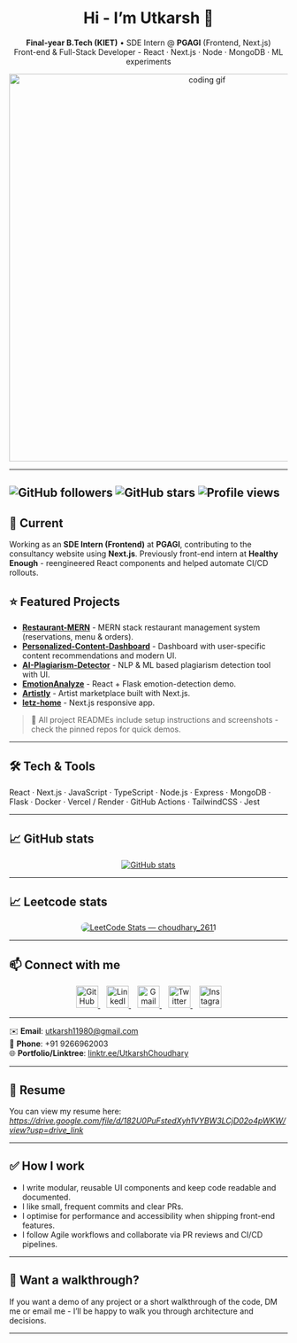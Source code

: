 <div align="center">

# Hi - I’m Utkarsh 👋  
**Final-year B.Tech (KIET)** • SDE Intern @ **PGAGI** (Frontend, Next.js)  
Front-end & Full-Stack Developer - React · Next.js · Node · MongoDB · ML experiments

<img src="https://user-images.githubusercontent.com/74038190/212741999-016fddbd-617a-4448-8042-0ecf907aea25.gif" alt="coding gif" width="700"/>

</div>

---
![GitHub followers](https://img.shields.io/github/followers/Darwingamer01?label=Follow&style=social)
![GitHub stars](https://img.shields.io/github/stars/Darwingamer01?style=social)
![Profile views](https://komarev.com/ghpvc/?username=Darwingamer01&label=Profile%20views&color=0e75b6&style=flat)
---

## 🔭 Current
Working as an **SDE Intern (Frontend)** at **PGAGI**, contributing to the consultancy website using **Next.js**. Previously front-end intern at **Healthy Enough** - reengineered React components and helped automate CI/CD rollouts.

## ⭐ Featured Projects

- **[Restaurant-MERN](https://github.com/Darwingamer01/Restaurant-MERN)** - MERN stack restaurant management system (reservations, menu & orders).  
- **[Personalized-Content-Dashboard](https://github.com/Darwingamer01/personalized-content-dashboard)** - Dashboard with user-specific content recommendations and modern UI.  
- **[AI-Plagiarism-Detector](https://github.com/Darwingamer01/AI-Plagiarism-Detector)** - NLP & ML based plagiarism detection tool with UI.  
- **[EmotionAnalyze](https://github.com/Darwingamer01/EmotionAnalyze)** - React + Flask emotion-detection demo.  
- **[Artistly](https://github.com/Darwingamer01/Artistly)** - Artist marketplace built with Next.js.  
- **[letz-home](https://github.com/Darwingamer01/letz-home)** - Next.js responsive app.

> 🔗 All project READMEs include setup instructions and screenshots - check the pinned repos for quick demos.

---

## 🛠️ Tech & Tools
React · Next.js · JavaScript · TypeScript · Node.js · Express · MongoDB · Flask · Docker · Vercel / Render · GitHub Actions · TailwindCSS · Jest

---

## 📈 GitHub stats
<div align="center">
  <a href="https://github.com/Darwingamer01">
    <img src="https://github-readme-stats.vercel.app/api?username=Darwingamer01&show_icons=true&count_private=true&line_height=24"
         alt="GitHub stats"
         style="max-width:100%;height:auto;" />
  </a>
</div>

---

## 📈 Leetcode stats
<div align="center">
  <a href="https://leetcode.com/u/choudhary_2611/" target="_blank" rel="noopener noreferrer">
    <img src="https://leetcard.jacoblin.cool/choudhary_2611?theme=dark&font=baloo&ext=heatmap"
         alt="LeetCode Stats — choudhary_2611"
         style="max-width:100%;height:auto;border-radius:8px;" />
  </a>
</div>

---

## 📫 Connect with me  

<div align="center">

<a href="https://github.com/Darwingamer01" target="_blank">
  <img src="https://cdn.jsdelivr.net/gh/devicons/devicon/icons/github/github-original.svg" alt="GitHub" width="40" height="40"/>
</a>
&nbsp;&nbsp;
<a href="https://www.linkedin.com/in/utkarsh-choudhary-999965289/" target="_blank">
  <img src="https://cdn.jsdelivr.net/gh/devicons/devicon/icons/linkedin/linkedin-original.svg" alt="LinkedIn" width="40" height="40"/>
</a>
&nbsp;&nbsp;
<a href="mailto:utkarsh11980@gmail.com">
  <img src="https://img.icons8.com/color/48/000000/gmail--v1.png" alt="Gmail" width="40" height="40"/>
</a>
&nbsp;&nbsp;
<a href="https://x.com/UChoudhary85651" target="_blank">
  <img src="https://cdn.jsdelivr.net/gh/devicons/devicon/icons/twitter/twitter-original.svg" alt="Twitter" width="40" height="40"/>
</a>
&nbsp;&nbsp;
<a href="https://www.instagram.com/utkarsh_choudhary_03/" target="_blank">
  <img src="https://img.icons8.com/fluency/48/000000/instagram-new.png" alt="Instagram" width="40" height="40"/>
</a>

</div>

---

✉️ **Email**: utkarsh11980@gmail.com  
📱 **Phone**: +91 9266962003  
🌐 **Portfolio/Linktree**: [linktr.ee/UtkarshChoudhary](https://linktr.ee/UtkarshChoudhary)

---

## 📄 Resume
You can view my resume here: *https://drive.google.com/file/d/182U0PuFstedXyh1VYBW3LCjD02o4pWKW/view?usp=drive_link*  

---

## ✅ How I work
- I write modular, reusable UI components and keep code readable and documented.  
- I like small, frequent commits and clear PRs.  
- I optimise for performance and accessibility when shipping front-end features.  
- I follow Agile workflows and collaborate via PR reviews and CI/CD pipelines.

---

## 🎯 Want a walkthrough?
If you want a demo of any project or a short walkthrough of the code, DM me or email me - I’ll be happy to walk you through architecture and decisions.

---

